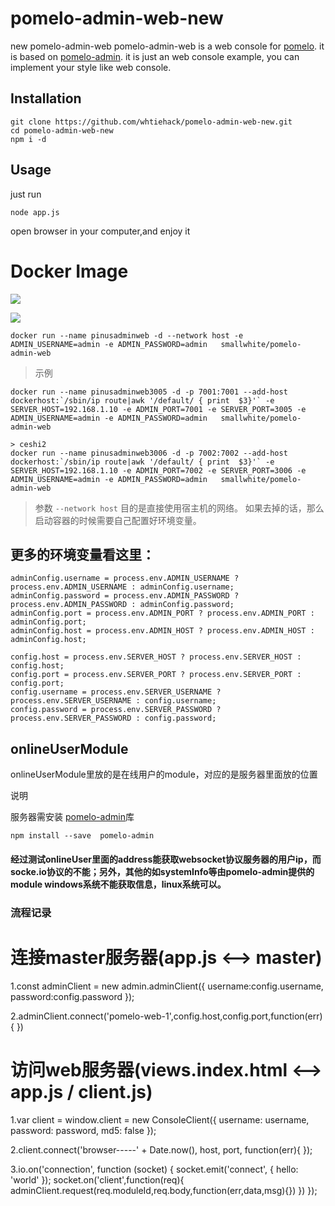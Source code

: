 # pomelo-admin-web-new
new pomelo-admin-web
pomelo-admin-web is a web console for [pomelo](https://github.com/NetEase/pomelo). it is based on [pomelo-admin](https://github.com/NetEase/pomelo-admin). it is just an web console example, you can implement your style like web console.

## Installation


```
git clone https://github.com/whtiehack/pomelo-admin-web-new.git
cd pomelo-admin-web-new
npm i -d
```


## Usage
just run

```
node app.js
```

open browser in your computer,and enjoy it

# Docker Image

[![](https://images.microbadger.com/badges/image/smallwhite/pomelo-admin-web.svg)](https://microbadger.com/images/smallwhite/pomelo-admin-web "Get your own image badge on microbadger.com")

[![](https://images.microbadger.com/badges/version/smallwhite/pomelo-admin-web.svg)](https://microbadger.com/images/smallwhite/pomelo-admin-web "Get your own version badge on microbadger.com")


```
docker run --name pinusadminweb -d --network host -e ADMIN_USERNAME=admin -e ADMIN_PASSWORD=admin   smallwhite/pomelo-admin-web
```


> 示例
```
docker run --name pinusadminweb3005 -d -p 7001:7001 --add-host dockerhost:`/sbin/ip route|awk '/default/ { print  $3}'` -e SERVER_HOST=192.168.1.10 -e ADMIN_PORT=7001 -e SERVER_PORT=3005 -e ADMIN_USERNAME=admin -e ADMIN_PASSWORD=admin   smallwhite/pomelo-admin-web

> ceshi2
docker run --name pinusadminweb3006 -d -p 7002:7002 --add-host dockerhost:`/sbin/ip route|awk '/default/ { print  $3}'` -e SERVER_HOST=192.168.1.10 -e ADMIN_PORT=7002 -e SERVER_PORT=3006 -e ADMIN_USERNAME=admin -e ADMIN_PASSWORD=admin   smallwhite/pomelo-admin-web
```

> 参数 `--network host` 目的是直接使用宿主机的网络。  如果去掉的话，那么启动容器的时候需要自己配置好环境变量。

## 更多的环境变量看这里：
```
adminConfig.username = process.env.ADMIN_USERNAME ? process.env.ADMIN_USERNAME : adminConfig.username;
adminConfig.password = process.env.ADMIN_PASSWORD ? process.env.ADMIN_PASSWORD : adminConfig.password;
adminConfig.port = process.env.ADMIN_PORT ? process.env.ADMIN_PORT : adminConfig.port;
adminConfig.host = process.env.ADMIN_HOST ? process.env.ADMIN_HOST : adminConfig.host;

config.host = process.env.SERVER_HOST ? process.env.SERVER_HOST : config.host;
config.port = process.env.SERVER_PORT ? process.env.SERVER_PORT : config.port;
config.username = process.env.SERVER_USERNAME ? process.env.SERVER_USERNAME : config.username;
config.password = process.env.SERVER_PASSWORD ? process.env.SERVER_PASSWORD : config.password;

```

## onlineUserModule


 onlineUserModule里放的是在线用户的module，对应的是服务器里面放的位置

说明

服务器需安装 [pomelo-admin](https://github.com/NetEase/pomelo-admin)库


```
npm install --save  pomelo-admin
```



#### 经过测试onlineUser里面的address能获取websocket协议服务器的用户ip，而socke.io协议的不能；另外，其他的如systemInfo等由pomelo-admin提供的module windows系统不能获取信息，linux系统可以。


### 流程记录
# 连接master服务器(app.js <--> master)
1.const adminClient = new admin.adminClient({
    username:config.username,
    password:config.password
});

2.adminClient.connect('pomelo-web-1',config.host,config.port,function(err){
})

# 访问web服务器(views.index.html <--> app.js / client.js)
1.var client = window.client = new ConsoleClient({
	username: username,
	password: password,
	md5: false
});

2.client.connect('browser-----' + Date.now(), host, port, function(err){
});

3.io.on('connection', function (socket) {
    socket.emit('connect', { hello: 'world' });
    socket.on('client',function(req){
        adminClient.request(req.moduleId,req.body,function(err,data,msg){})
    })
});